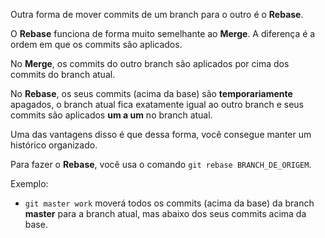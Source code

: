Outra forma de mover commits de um branch para o outro é o **Rebase**.

O **Rebase** funciona de forma muito semelhante ao **Merge**. A diferença é a ordem em que
os commits são aplicados.

No **Merge**, os commits do outro branch são aplicados por cima dos commits do branch atual.

No **Rebase**, os seus commits (acima da base) são **temporariamente** apagados, o branch atual
fica exatamente igual ao outro branch e seus commits são aplicados **um a um** no branch atual.

Uma das vantagens disso é que dessa forma, você consegue manter um histórico organizado. 

Para fazer o **Rebase**, você usa o comando `git rebase BRANCH_DE_ORIGEM`.

Exemplo:

* `git master work` moverá todos os commits (acima da base) da branch **master** para a branch atual, mas abaixo dos seus commits acima da base.

